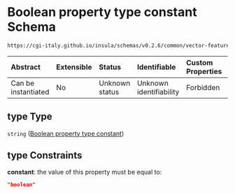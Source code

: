 # Boolean property type constant Schema

```txt
https://cgi-italy.github.io/insula/schemas/v0.2.6/common/vector-feature-property.schema.json#/$defs/booleanProperty/properties/type
```



| Abstract            | Extensible | Status         | Identifiable            | Custom Properties | Additional Properties | Access Restrictions | Defined In                                                                                                         |
| :------------------ | :--------- | :------------- | :---------------------- | :---------------- | :-------------------- | :------------------ | :----------------------------------------------------------------------------------------------------------------- |
| Can be instantiated | No         | Unknown status | Unknown identifiability | Forbidden         | Allowed               | none                | [vector-feature-property.schema.json\*](schemas/common/vector-feature-property.schema.json) |

## type Type

`string` ([Boolean property type constant](vector-feature-property-defs-boolean-feature-attribute-properties-boolean-property-type-constant.md))

## type Constraints

**constant**: the value of this property must be equal to:

```json
"boolean"
```
